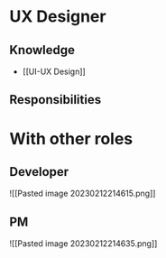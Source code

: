 # UX Designer

## Knowledge
- [[UI-UX Design]]
## Responsibilities


# With other roles
## Developer
![[Pasted image 20230212214615.png]]
## PM
![[Pasted image 20230212214635.png]]
